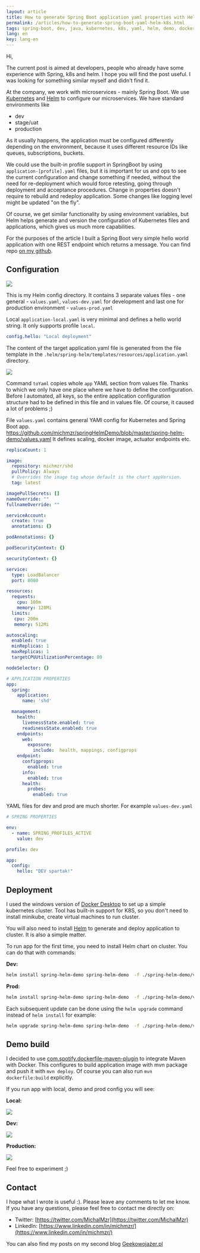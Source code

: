 ```yaml
---
layout: article
title: How to generate Spring Boot application yaml properties with Helm on Kubernetes
permalink: /articles/how-to-generate-spring-boot-yaml-helm-k8s.html
tags: spring-boot, dev, java, kubernetes, k8s, yaml, helm, demo, docker, virtualization, cloud, devops
lang: en
key: lang-en
---
```


Hi,

The current post is aimed at developers, people who already have some experience with Spring, k8s and helm. I hope you will find the post useful. I was looking for something similar myself and didn't find it.

At the company, we work with microservices - mainly Spring Boot. We use [Kubernetes](https://github.com/kubernetes/kubernetes) and [Helm](https://helm.sh/) to configure our microservices. We have standard environments like
- dev
- stage/uat
- production

As it usually happens, the application must be configured differently depending on the environment, because it uses different resource IDs like queues, subscriptions, buckets.

We could use the built-in profile support in SpringBoot by using `application-[profile].yaml` files, but it is important for us and ops to see the current configuration and change something if needed, without the need for re-deployment which would force retesting, going through deployment and acceptance procedures. Change in properties doesn't require to rebuild and redeploy application. Some changes like logging level might be updated "on the fly".

Of course, we get similar functionality by using environment variables, but Helm helps generate and version the configuration of Kubernetes files and applications, which gives us much more capabilities.

For the purposes of the article I built a Spring Boot very simple hello world application with one REST endpoint which returns a message. You can find repo [on my github](https://github.com/michmzr/springHelmDemo).

## Configuration

![](../assets/images/posts/spring-helm-k8s/helm_dir_screen.png)

This is my Helm config directory. It contains 3 separate values files - one general - `values.yaml`, `values-dev.yaml` for development and last one for production environment - `values-prod.yaml`

Local `application-local.yaml`  is very minimal and defines a hello world string. It only supports profile `local`.

``` yaml
config.hello: "Local deployment"
```

The content of the target application.yaml file is generated from the file template in the `.helm/spring-helm/templates/resources/application.yaml` directory.

![](../assets/images/posts/spring-helm-k8s/helm_resources_application_yaml.png)

Command `toYaml` copies whole `app` YAML section from values file. Thanks to which we only have one place where we have to define the configuration. Before I automated, all keys, so the entire application configuration structure had to be defined in this file and in values file. Of course, it caused a lot of problems ;)

File `values.yaml` contains general YAMl config for Kubernetes and Spring Boot app.
<https://github.com/michmzr/springHelmDemo/blob/master/spring-helm-demo/values.yaml>
It defines scaling, docker image, actuator endpoints etc.

``` yaml
replicaCount: 1

image:
  repository: michmzr/shd
  pullPolicy: Always
  # Overrides the image tag whose default is the chart appVersion.
  tag: latest

imagePullSecrets: []
nameOverride: ""
fullnameOverride: ""

serviceAccount:
  create: true
  annotations: {}

podAnnotations: {}

podSecurityContext: {}

securityContext: {}

service:
  type: LoadBalancer
  port: 8080

resources:
  requests:
    cpu: 100m
    memory: 128Mi
  limits:
   cpu: 200m
   memory: 512Mi

autoscaling:
  enabled: true
  minReplicas: 1
  maxReplicas: 1
  targetCPUUtilizationPercentage: 80

nodeSelector: {}

# APPLICATION PROPERTIES
app:
  spring:
    application:
      name: 'shd'

  management:
    health:
      livenessState.enabled: true
      readinessState.enabled: true
    endpoints:
      web:
        exposure:
          include:  health, mappings, configprops
    endpoint:
      configprops:
        enabled: true
      info:
        enabled: true
      health:
        probes:
          enabled: true
```

YAML files for dev and prod are much shorter.
For example `values-dev.yaml`

``` yaml
# SPRING PROPERTIES

env:
  - name: SPRING_PROFILES_ACTIVE
    value: dev

profile: dev

app:
  config:
    hello: "DEV spartak!"
```

## Deployment

I used the windows version of [Docker Desktop](https://www.docker.com/products/docker-desktop/) to set up a simple kubernetes cluster. Tool has built-in support for K8S, so you don't need to install minikube, create virtual machines to run cluster.

You will also need to install [Helm](https://helm.sh/) to generate and deploy application to cluster. It is also a simple matter.

To run app for the first time, you need to install Helm chart on cluster. You can do that with commands:

**Dev:**

``` bash
helm install spring-helm-demo spring-helm-demo  -f ./spring-helm-demo/values.yaml -f ./spring-helm-demo/values-dev.yaml
```

**Prod:**

``` bash
helm install spring-helm-demo spring-helm-demo  -f ./spring-helm-demo/values.yaml -f ./spring-helm-demo/values-prod.yaml
```

Each subsequent update can be done using the `helm upgrade` command instead of `helm install` for example:

``` bash
helm upgrade spring-helm-demo spring-helm-demo  -f ./spring-helm-demo/values.yaml -f ./spring-helm-demo/values-dev.yaml
```

## Demo build
I decided to use [com.spotify.dockerfile-maven-plugin](https://github.com/spotify/dockerfile-maven) to integrate Maven with Docker. This configures to build application image with mvn package and push it with `mvn deploy`. Of course you can also run `mvn dockerfile:build` explicitly.

If you run app with local, demo and prod config you will see:

**Local:**

![](../assets/images/posts/spring-helm-k8s/helm_demo_screen_local.png)

**Dev:**

![](../assets/images/posts/spring-helm-k8s/helm_demo_screen_dev.png)

**Production:**

![](../assets/images/posts/spring-helm-k8s/helm_demo_screen_prod.png)

Feel free to experiment ;)

## Contact
I hope what I wrote is useful :). Please leave any comments to let me know. If you have any questions, please feel free to contact me directly on:
- Twitter: [https://twitter.com/MichalMzr](https://twitter.com/MichalMzr)
- LinkedIn: [https://www.linkedin.com/in/michmzr/](https://www.linkedin.com/in/michmzr/)

You can also find my posts on my second blog [Geekowojażer.pl](https://www.geekowojazer.pl/)
